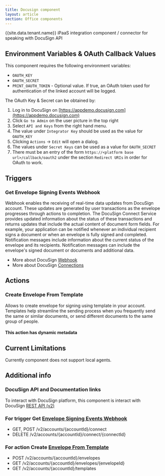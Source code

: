 ```yaml
---
title: Docusign component
layout: article
section: Office components
---
```


{{site.data.tenant.name}} iPaaS integration component / connector for speaking with DocuSign API

## Environment Variables & OAuth Callback Values
This component requires the following environment variables:
* `OAUTH_KEY`
* `OAUTH_SECRET`
* `PRINT_OAUTH_TOKEN` - Optional value.  If true, an OAuth token used for
 authentication of the linked account will be logged.

The OAuth Key & Secret can be obtained by:
1. Log in to DocuSign on [https://appdemo.docusign.com](https://appdemo.docusign.com)
2. Click `Go to Admin` on the user picture in the top right
3. Select `API and Keys` from the right hand menu.
4. The value under `Integrator Key` should be used as the value for `OAUTH_KEY`
5. Clicking `Actions` -> `Edit` will open a dialog.
6. The values under `Secret Keys` can be used as a value for `OAUTH_SECRET`
7. There must be an entry of the form `https://<platform base
url>/callback/oauth2` under the section `Redirect URIs` in order for OAuth to
work.

## Triggers

### Get Envelope Signing Events Webhook

Webhook enables the receiving of real-time data updates from DocuSign account. These updates are generated by user transactions as the envelope progresses through actions to completion. The DocuSign Connect Service provides updated information about the status of these transactions and returns updates that include the actual content of document form fields.
For example, your application can be notified whenever an individual recipient signs a document or when an envelope is fully signed and completed. Notification messages include information about the current status of the envelope and its recipients. Notification messages can include the envelope's signed document or documents and additional data.
  * More about DocuSign [Webhook](https://developers.docusign.com/esign-rest-api/code-examples/webhook-status)
  * More about DocuSign [Connections](https://developers.docusign.com/esign-rest-api/guides/connect)

## Actions

### Create Envelope From Template

Allows to create envelope for signing using template in your account. Templates help streamline the sending process when you frequently send the same or similar documents, or send different documents to the same group of people.

#### This action has dynamic metadata

## Current Limitations

Currently component does not support local agents.

## Additional info

### DocuSign API and Documentation links
To interact with DocuSign platform, this component is interact with DocuSign [REST API (v2)](https://developers.docusign.com/esign-rest-api/reference)

### For trigger Get [Envelope Signing Events Webhook](https://developers.docusign.com/esign-rest-api/reference/Connect/ConnectConfigurations)
  * GET, POST /v2/accounts/{accountId}/connect
  * DELETE /v2/accounts/{accountId}/connect/{connectId}

### For action Create [Envelope From Template](https://developers.docusign.com/esign-rest-api/reference/Envelopes/Envelopes)
  * POST /v2/accounts/{accountId}/envelopes
  * GET /v2/accounts/{accountId}/envelopes/{envelopeId}
  * GET /v2/accounts/{accountId}/templates
